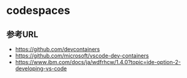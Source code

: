 # codespaces

## 参考URL
 - https://github.com/devcontainers
 - https://github.com/microsoft/vscode-dev-containers
 - https://www.ibm.com/docs/ja/wdfrhcw/1.4.0?topic=ide-option-2-developing-vs-code